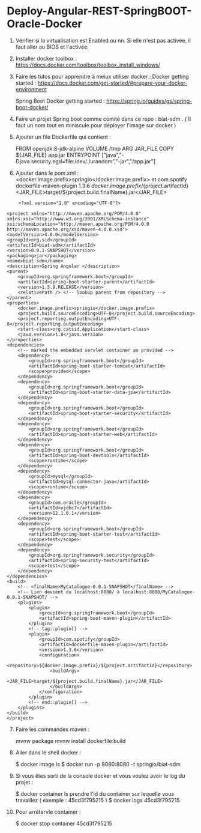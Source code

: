 # Deploy-Angular-REST-SpringBOOT-Oracle-Docker

  1. Vérifier si la virtualisation est Enabled ou nn.
      Si elle n'est pas activée, il faut aller au BIOS et l'activée.
  
  2. Installer docker toolbox : 
      https://docs.docker.com/toolbox/toolbox_install_windows/ 
      
  3. Faire les tutos pour apprendre à meiux utiliser docker : 
      Docker getting started : https://docs.docker.com/get-started/#prepare-your-docker-environment 
      
      Spring Boot Docker getting started : https://spring.io/guides/gs/spring-boot-docker/ 
  
  4. Faire un projet Spring boot comme comité dans ce repo : biat-sdm . ( Il faut un nom tout en miniscule pour déployer l'image sur                                                                                  docker ) 
  
  5. Ajouter un file Dockerfile qui contient : 
  
      FROM openjdk:8-jdk-alpine
      VOLUME /tmp
      ARG JAR_FILE
      COPY ${JAR_FILE} app.jar
      ENTRYPOINT ["java","-Djava.security.egd=file:/dev/./urandom","-jar","/app.jar"]
      
  6. Ajouter dans le pom.xml : <docker.image.prefix>springio</docker.image.prefix> 
                                          et 
                                <!-- tag::plugin[] -->
                                <plugin>
                                  <groupId>com.spotify</groupId>
                                  <artifactId>dockerfile-maven-plugin</artifactId>
                                  <version>1.3.6</version>
                                  <configuration>
                                    <repository>${docker.image.prefix}/${project.artifactId}</repository>
                                    <buildArgs>
                                      <JAR_FILE>target/${project.build.finalName}.jar</JAR_FILE>
                                    </buildArgs>
                                  </configuration>
                                </plugin>
                                <!-- end::plugin[] -->
      
  

      	  <?xml version="1.0" encoding="UTF-8"?>
	<project xmlns="http://maven.apache.org/POM/4.0.0"
	xmlns:xsi="http://www.w3.org/2001/XMLSchema-instance"
	xsi:schemaLocation="http://maven.apache.org/POM/4.0.0 http://maven.apache.org/xsd/maven-4.0.0.xsd">
	<modelVersion>4.0.0</modelVersion>
	<groupId>org.sid</groupId>
	<artifactId>biat-sdm</artifactId>
	<version>0.0.1-SNAPSHOT</version>
	<packaging>jar</packaging>
	<name>biat-sdm</name>
	<description>Spring Angular </description>
	<parent>
		<groupId>org.springframework.boot</groupId>
		<artifactId>spring-boot-starter-parent</artifactId>
		<version>1.5.9.RELEASE</version>
		<relativePath /> <!-- lookup parent from repository -->
	</parent>
	<properties>
		<docker.image.prefix>springio</docker.image.prefix>
		<project.build.sourceEncoding>UTF-8</project.build.sourceEncoding>
		<project.reporting.outputEncoding>UTF-8</project.reporting.outputEncoding>
		<start-class>org.catsid.Application</start-class>
		<java.version>1.8</java.version>
	</properties>
	<dependencies>
		<!-- marked the embedded servlet container as provided -->
		<dependency>
			<groupId>org.springframework.boot</groupId>
			<artifactId>spring-boot-starter-tomcat</artifactId>
			<scope>provided</scope>
		</dependency>
		<dependency>
			<groupId>org.springframework.boot</groupId>
			<artifactId>spring-boot-starter-data-jpa</artifactId>
		</dependency>
		<dependency>
			<groupId>org.springframework.boot</groupId>
			<artifactId>spring-boot-starter-security</artifactId>
		</dependency>
		<dependency>
			<groupId>org.springframework.boot</groupId>
			<artifactId>spring-boot-starter-web</artifactId>
		</dependency>
		<dependency>
			<groupId>org.springframework.boot</groupId>
			<artifactId>spring-boot-devtools</artifactId>
			<scope>runtime</scope>
		</dependency>
		<dependency>
			<groupId>mysql</groupId>
			<artifactId>mysql-connector-java</artifactId>
			<scope>runtime</scope>
		</dependency>
		<dependency>
			<groupId>com.oracle</groupId>
			<artifactId>ojdbc7</artifactId>
			<version>12.1.0.1</version>
		</dependency>
		<dependency>
			<groupId>org.springframework.boot</groupId>
			<artifactId>spring-boot-starter-test</artifactId>
			<scope>test</scope>
		</dependency>
		<dependency>
			<groupId>org.springframework.security</groupId>
			<artifactId>spring-security-test</artifactId>
			<scope>test</scope>
		</dependency>
	</dependencies>
	<build>
		<!-- <finalName>MyCatalogue-0.0.1-SNAPSHOT</finalName> -->
		<!-- Lien devient du localhost:8080/ à localhost:8080/MyCatalogue-0.0.1-SNAPSHOT/ -->
		<plugins>
			<plugin>
				<groupId>org.springframework.boot</groupId>
				<artifactId>spring-boot-maven-plugin</artifactId>
			</plugin>
			<!-- tag::plugin[] -->
			<plugin>
				<groupId>com.spotify</groupId>
				<artifactId>dockerfile-maven-plugin</artifactId>
				<version>1.3.6</version>
				<configuration>
					<repository>${docker.image.prefix}/${project.artifactId}</repository>
					<buildArgs>
						<JAR_FILE>target/${project.build.finalName}.jar</JAR_FILE>
					</buildArgs>
				</configuration>
			</plugin>
			<!-- end::plugin[] -->
		</plugins>
	</build>
	</project>

  7. Faire les commandes maven : 
  
      mvnw package
      mvnw install dockerfile:build
   
  8. Aller dans le shell docker : 
  
      $ docker image ls
      $ docker run -p 8080:8080 -t springio/biat-sdm
      
  9. Si vous êtes sorti de la console docker et vous voulez avoir le log du projet : 
      
      $ docker container ls 
      prendre l'id du container sur lequelle vous travaillez ( exemple : 45cd3f795215 ) 
      $ docker logs 45cd3f795215
  
  10. Pour arrêtervle container : 
  
      $ docker stop container 45cd3f795215 
      
